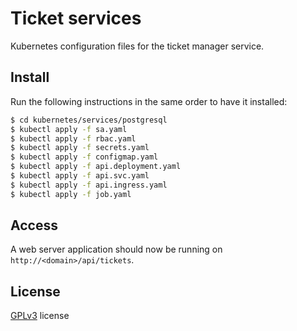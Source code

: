 # Ticket services

Kubernetes configuration files for the ticket manager service.

## Install

Run the following instructions in the same order to have it installed:

```bash
$ cd kubernetes/services/postgresql
$ kubectl apply -f sa.yaml
$ kubectl apply -f rbac.yaml
$ kubectl apply -f secrets.yaml
$ kubectl apply -f configmap.yaml
$ kubectl apply -f api.deployment.yaml
$ kubectl apply -f api.svc.yaml
$ kubectl apply -f api.ingress.yaml
$ kubectl apply -f job.yaml
```

## Access

A web server application should now be running on ```http://<domain>/api/tickets```.

## License

[GPLv3](LICENSE) license
